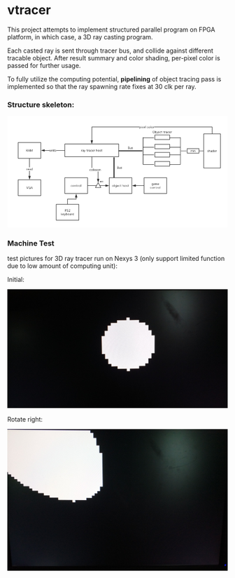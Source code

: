 # vtracer

This project attempts to implement structured parallel program on FPGA platform, in which case, a 3D ray casting program.

Each casted ray is sent through tracer bus, and collide against different tracable object. After result summary and color shading, per-pixel color is passed for further usage.

To fully utilize the computing potential, **pipelining** of object tracing pass is implemented so that the ray spawning rate fixes at 30 clk per ray.

### Structure skeleton:

![skeleton](https://raw.githubusercontent.com/tabokie/verilog-3d-first-person/master/Structure_Diagram.png)

### Machine Test

test pictures for 3D ray tracer run on Nexys 3 (only support limited function due to low amount of computing unit):

Initial:

![first sketch](https://raw.githubusercontent.com/tabokie/verilog-3d-first-person/master/test/test_pic/test_pic_init.jpg)

Rotate right:

![rotate](https://raw.githubusercontent.com/tabokie/verilog-3d-first-person/master/test/test_pic/test_pic_rrotate.jpg)

